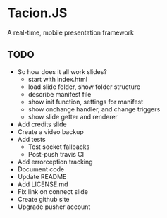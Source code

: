 Tacion.JS
=========
A real-time, mobile presentation framework

TODO
----
- So how does it all work slides?
  - start with index.html
  - load slide folder, show folder structure
  - describe manifest file
  - show init function, settings for manifest
  - show onchange handler, and change triggers
  - show slide getter and renderer
- Add credits slide
- Create a video backup
- Add tests
  - Test socket fallbacks
  - Post-push travis CI
- Add errorception tracking
- Document code
- Update README
- Add LICENSE.md
- Fix link on connect slide
- Create github site
- Upgrade pusher account